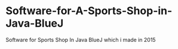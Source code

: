 # Software-for-A-Sports-Shop-in-Java-BlueJ
Software for Sports Shop In Java BlueJ which i made in 2015
